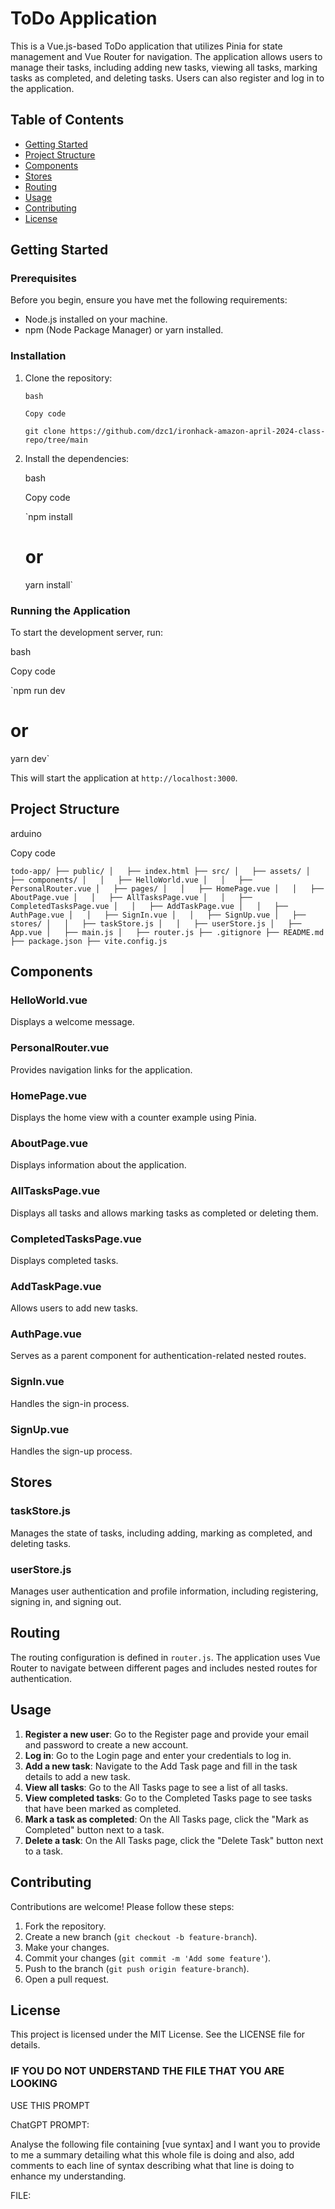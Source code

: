 # ToDo Application

This is a Vue.js-based ToDo application that utilizes Pinia for state management and Vue Router for navigation. The application allows users to manage their tasks, including adding new tasks, viewing all tasks, marking tasks as completed, and deleting tasks. Users can also register and log in to the application.

## Table of Contents

- [Getting Started](#getting-started)
- [Project Structure](#project-structure)
- [Components](#components)
- [Stores](#stores)
- [Routing](#routing)
- [Usage](#usage)
- [Contributing](#contributing)
- [License](#license)

## Getting Started

### Prerequisites

Before you begin, ensure you have met the following requirements:

- Node.js installed on your machine.
- npm (Node Package Manager) or yarn installed.

### Installation

1.  Clone the repository:

        bash

        Copy code

        git clone https://github.com/dzc1/ironhack-amazon-april-2024-class-repo/tree/main

2.  Install the dependencies:

    bash

    Copy code

    `npm install

    # or

    yarn install`

### Running the Application

To start the development server, run:

bash

Copy code

`npm run dev

# or

yarn dev`

This will start the application at `http://localhost:3000`.

## Project Structure

arduino

Copy code

`todo-app/
├── public/
│   ├── index.html
├── src/
│   ├── assets/
│   ├── components/
│   │   ├── HelloWorld.vue
│   │   ├── PersonalRouter.vue
│   ├── pages/
│   │   ├── HomePage.vue
│   │   ├── AboutPage.vue
│   │   ├── AllTasksPage.vue
│   │   ├── CompletedTasksPage.vue
│   │   ├── AddTaskPage.vue
│   │   ├── AuthPage.vue
│   │   ├── SignIn.vue
│   │   ├── SignUp.vue
│   ├── stores/
│   │   ├── taskStore.js
│   │   ├── userStore.js
│   ├── App.vue
│   ├── main.js
│   ├── router.js
├── .gitignore
├── README.md
├── package.json
├── vite.config.js`

## Components

### HelloWorld.vue

Displays a welcome message.

### PersonalRouter.vue

Provides navigation links for the application.

### HomePage.vue

Displays the home view with a counter example using Pinia.

### AboutPage.vue

Displays information about the application.

### AllTasksPage.vue

Displays all tasks and allows marking tasks as completed or deleting them.

### CompletedTasksPage.vue

Displays completed tasks.

### AddTaskPage.vue

Allows users to add new tasks.

### AuthPage.vue

Serves as a parent component for authentication-related nested routes.

### SignIn.vue

Handles the sign-in process.

### SignUp.vue

Handles the sign-up process.

## Stores

### taskStore.js

Manages the state of tasks, including adding, marking as completed, and deleting tasks.

### userStore.js

Manages user authentication and profile information, including registering, signing in, and signing out.

## Routing

The routing configuration is defined in `router.js`. The application uses Vue Router to navigate between different pages and includes nested routes for authentication.

## Usage

1.  **Register a new user**: Go to the Register page and provide your email and password to create a new account.
2.  **Log in**: Go to the Login page and enter your credentials to log in.
3.  **Add a new task**: Navigate to the Add Task page and fill in the task details to add a new task.
4.  **View all tasks**: Go to the All Tasks page to see a list of all tasks.
5.  **View completed tasks**: Go to the Completed Tasks page to see tasks that have been marked as completed.
6.  **Mark a task as completed**: On the All Tasks page, click the "Mark as Completed" button next to a task.
7.  **Delete a task**: On the All Tasks page, click the "Delete Task" button next to a task.

## Contributing

Contributions are welcome! Please follow these steps:

1.  Fork the repository.
2.  Create a new branch (`git checkout -b feature-branch`).
3.  Make your changes.
4.  Commit your changes (`git commit -m 'Add some feature'`).
5.  Push to the branch (`git push origin feature-branch`).
6.  Open a pull request.

## License

This project is licensed under the MIT License. See the LICENSE file for details.

### IF YOU DO NOT UNDERSTAND THE FILE THAT YOU ARE LOOKING

USE THIS PROMPT

ChatGPT PROMPT:

Analyse the following file containing [vue syntax] and I want you to provide to me a summary detailing what this whole file is doing and also, add comments to each line of syntax describing what that line is doing to enhance my understanding.

FILE:
